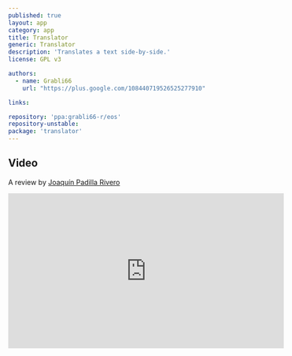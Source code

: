 ```yaml
---
published: true
layout: app
category: app
title: Translator
generic: Translator
description: 'Translates a text side-by-side.'
license: GPL v3

authors: 
  - name: Grabli66
    url: "https://plus.google.com/108440719526525277910"

links:

repository: 'ppa:grabli66-r/eos'
repository-unstable:
package: 'translator'
---
```

## Video
A review by [Joaquín Padilla Rivero](https://www.youtube.com/channel/UC_im4PuM9ViTNjaUf2cXmgg)

<iframe width="560" height="315" src="https://www.youtube.com/embed/gHMHT5JM82w" frameborder="0" allowfullscreen></iframe>